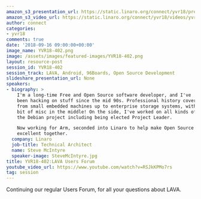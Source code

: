 ```yaml
---
amazon_s3_presentation_url: https://static.linaro.org/connect/yvr18/presentations/yvr18-402.pdf
amazon_s3_video_url: https://static.linaro.org/connect/yvr18/videos/yvr18-402.mp4
author: connect
categories:
- yvr18
comments: true
date: '2018-09-16 09:00:00+00:00'
image_name: YVR18-402.png
image: /assets/images/featured-images/YVR18-402.png
layout: resource-post
session_id: YVR18-402
session_track: LAVA, Android, 96Boards, Open Source Development
slideshare_presentation_url: None
speakers:
- biography: >
    I'm a long-time Free and Open Source software developer, and I've
    been hacking on stuff since the mid 90s. Professional history covers the range
    from small embedded machines up to enterprise storage systems, with a healthy
    bit of misc in the middle! On the side, I've worked on all kinds of things in
    the Debian project including being elected Project Leader.

    Now working for Arm, seconded into Linaro to help make Open Source and Arm be
    excellent together.
  company: Linaro
  job-title: Technical Architect
  name: Steve McIntyre
  speaker-image: SteveMcIntyre.jpg
title: YVR18-402:LAVA Users Forum
youtube_video_url: https://www.youtube.com/watch?v=RSJkKPMo7rs
tag: session
---
```


Continuing our regular Users Forum, for all your questions about LAVA.
